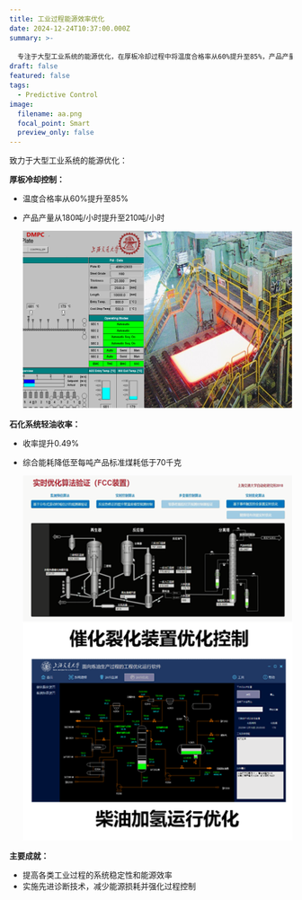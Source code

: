 ```yaml
---
title: 工业过程能源效率优化
date: 2024-12-24T10:37:00.000Z
summary: >-
  
  专注于大型工业系统的能源优化，在厚板冷却过程中将温度合格率从60%提升至85%，产品产量从180吨/小时提升至210吨/小时。在石化系统中提高轻油收率0.49%，将综合能耗降低至每吨产品标准煤耗低于70千克。改进系统稳定性、能源效率，并优化诊断系统以减少能源损耗和优化过程控制。
draft: false
featured: false
tags:
  - Predictive Control
image:
  filename: aa.png
  focal_point: Smart
  preview_only: false
---
```

致力于大型工业系统的能源优化：

**厚板冷却控制：**

* 温度合格率从60%提升至85%
* 产品产量从180吨/小时提升至210吨/小时

  ![](20180719_083157_125.png)

**石化系统轻油收率：**

* 收率提升0.49%
* 综合能耗降低至每吨产品标准煤耗低于70千克

  ![](bb.png)

**主要成就：**

* 提高各类工业过程的系统稳定性和能源效率
* 实施先进诊断技术，减少能源损耗并强化过程控制
